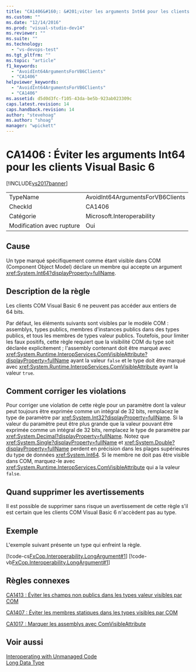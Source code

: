 ```yaml
---
title: "CA1406&#160;: &#201;viter les arguments Int64 pour les clients Visual Basic&#160;6 | Microsoft Docs"
ms.custom: ""
ms.date: "12/14/2016"
ms.prod: "visual-studio-dev14"
ms.reviewer: ""
ms.suite: ""
ms.technology: 
  - "vs-devops-test"
ms.tgt_pltfrm: ""
ms.topic: "article"
f1_keywords: 
  - "AvoidInt64ArgumentsForVB6Clients"
  - "CA1406"
helpviewer_keywords: 
  - "AvoidInt64ArgumentsForVB6Clients"
  - "CA1406"
ms.assetid: d5d0d3fc-f105-43da-be5b-923ab023309c
caps.latest.revision: 14
caps.handback.revision: 14
author: "stevehoag"
ms.author: "shoag"
manager: "wpickett"
---
```

# CA1406&#160;: &#201;viter les arguments Int64 pour les clients Visual Basic&#160;6
[!INCLUDE[vs2017banner](../code-quality/includes/vs2017banner.md)]

|||  
|-|-|  
|TypeName|AvoidInt64ArgumentsForVB6Clients|  
|CheckId|CA1406|  
|Catégorie|Microsoft.Interoperability|  
|Modification avec rupture|Oui|  
  
## Cause  
 Un type marqué spécifiquement comme étant visible dans COM \(Component Object Model\) déclare un membre qui accepte un argument <xref:System.Int64?displayProperty=fullName>.  
  
## Description de la règle  
 Les clients COM Visual Basic 6 ne peuvent pas accéder aux entiers de 64 bits.  
  
 Par défaut, les éléments suivants sont visibles par le modèle COM : assemblys, types publics, membres d'instances publics dans des types publics, et tous les membres de types valeur publics.  Toutefois, pour limiter les faux positifs, cette règle requiert que la visibilité COM du type soit déclarée explicitement ; l'assembly contenant doit être marqué avec <xref:System.Runtime.InteropServices.ComVisibleAttribute?displayProperty=fullName> ayant la valeur `false` et le type doit être marqué avec <xref:System.Runtime.InteropServices.ComVisibleAttribute> ayant la valeur `true`.  
  
## Comment corriger les violations  
 Pour corriger une violation de cette règle pour un paramètre dont la valeur peut toujours être exprimée comme un intégral de 32 bits, remplacez le type de paramètre par <xref:System.Int32?displayProperty=fullName>.  Si la valeur du paramètre peut être plus grande que la valeur pouvant être exprimée comme un intégral de 32 bits, remplacez le type de paramètre par <xref:System.Decimal?displayProperty=fullName>.  Notez que <xref:System.Single?displayProperty=fullName> et <xref:System.Double?displayProperty=fullName> perdent en précision dans les plages supérieures du type de données <xref:System.Int64>.  Si le membre ne doit pas être visible dans COM, marquez\-le avec <xref:System.Runtime.InteropServices.ComVisibleAttribute> qui a la valeur `false`.  
  
## Quand supprimer les avertissements  
 Il est possible de supprimer sans risque un avertissement de cette règle s'il est certain que les clients COM Visual Basic 6 n'accèdent pas au type.  
  
## Exemple  
 L'exemple suivant présente un type qui enfreint la règle.  
  
 [!code-cs[FxCop.Interoperability.LongArgument#1](../code-quality/codesnippet/CSharp/ca1406-avoid-int64-arguments-for-visual-basic-6-clients_1.cs)]
 [!code-vb[FxCop.Interoperability.LongArgument#1](../code-quality/codesnippet/VisualBasic/ca1406-avoid-int64-arguments-for-visual-basic-6-clients_1.vb)]  
  
## Règles connexes  
 [CA1413 : Éviter les champs non publics dans les types valeur visibles par COM](../code-quality/ca1413-avoid-non-public-fields-in-com-visible-value-types.md)  
  
 [CA1407 : Éviter les membres statiques dans les types visibles par COM](../Topic/CA1407:%20Avoid%20static%20members%20in%20COM%20visible%20types.md)  
  
 [CA1017 : Marquer les assemblys avec ComVisibleAttribute](../code-quality/ca1017-mark-assemblies-with-comvisibleattribute.md)  
  
## Voir aussi  
 [Interoperating with Unmanaged Code](../Topic/Interoperating%20with%20Unmanaged%20Code.md)   
 [Long Data Type](/dotnet/visual-basic/language-reference/data-types/long-data-type)